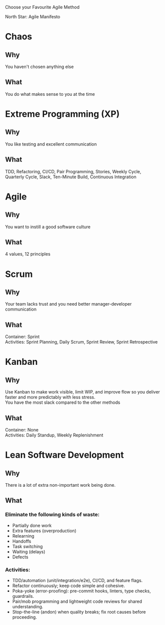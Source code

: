 ﻿Choose your Favourite Agile Method

North Star: Agile Manifesto 
# Chaos
## Why
You haven't chosen anything else
## What
You do what makes sense to you at the time

# Extreme Programming (XP)
## Why
You like testing and excellent communication
## What
TDD, Refactoring, CI/CD, Pair Programming, Stories, Weekly Cycle, Quarterly Cycle, Slack, Ten-Minute Build, Continuous Integration

# Agile
## Why
You want to instill a good software culture  
## What
4 values, 12 principles

# Scrum
## Why
Your team lacks trust and you need better manager-developer communication
## What
Container: Sprint  
Activities: Sprint Planning, Daily Scrum, Sprint Review, Sprint Retrospective

# Kanban
## Why
Use Kanban to make work visible, limit WIP, and improve flow so you deliver faster and more predictably with less stress.  
You have the most slack compared to the other methods
## What
Container: None  
Activities: Daily Standup, Weekly Replenishment

# Lean Software Development
## Why
There is a lot of extra non-important work being done.
## What
### Eliminate the following kinds of waste:  
* Partially done work   
* Extra features (overproduction)  
* Relearning  
* Handoffs  
* Task switching  
* Waiting (delays)  
* Defects
### Activities:  
* TDD/automation (unit/integration/e2e), CI/CD, and feature flags.  
* Refactor continuously; keep code simple and cohesive.  
* Poka-yoke (error-proofing): pre-commit hooks, linters, type checks, guardrails.  
* Pair/mob programming and lightweight code reviews for shared understanding.  
* Stop-the-line (andon) when quality breaks; fix root causes before proceeding.  